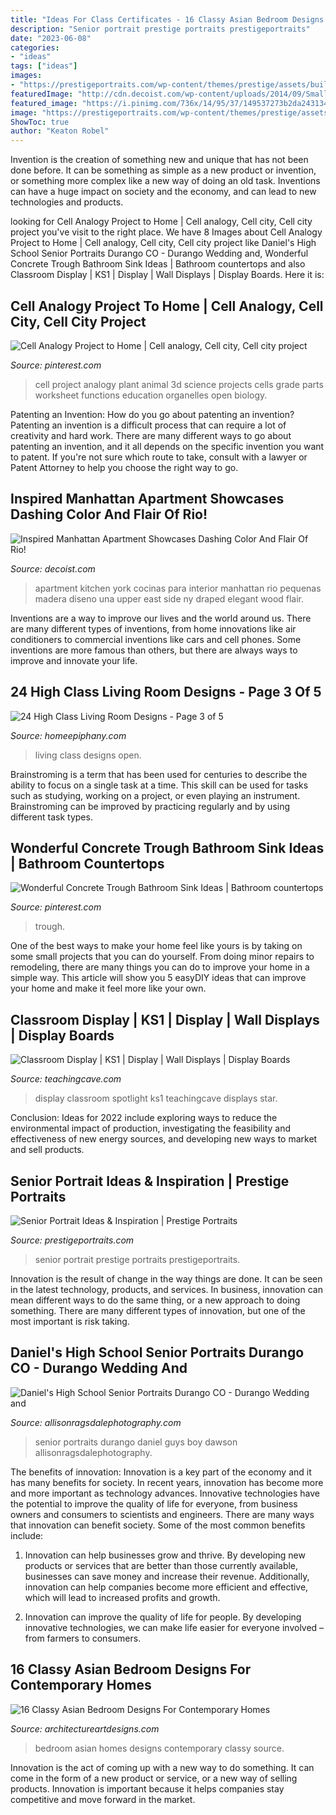 ```yaml
---
title: "Ideas For Class Certificates - 16 Classy Asian Bedroom Designs For Contemporary Homes"
description: "Senior portrait prestige portraits prestigeportraits"
date: "2023-06-08"
categories:
- "ideas"
tags: ["ideas"]
images:
- "https://prestigeportraits.com/wp-content/themes/prestige/assets/build/images/galleries/gallery-1/gallery-image-5.jpg"
featuredImage: "http://cdn.decoist.com/wp-content/uploads/2014/09/Small-and-elegant-kitchen-draped-in-wood.jpg"
featured_image: "https://i.pinimg.com/736x/14/95/37/149537273b2da2431348f272f428073e.jpg"
image: "https://prestigeportraits.com/wp-content/themes/prestige/assets/build/images/galleries/gallery-1/gallery-image-5.jpg"
ShowToc: true
author: "Keaton Robel"
---
```



Invention is the creation of something new and unique that has not been done before. It can be something as simple as a new product or invention, or something more complex like a new way of doing an old task. Inventions can have a huge impact on society and the economy, and can lead to new technologies and products.

	

		
looking for Cell Analogy Project to Home | Cell analogy, Cell city, Cell city project you've visit to the right place. We have 8 Images about Cell Analogy Project to Home | Cell analogy, Cell city, Cell city project like Daniel&#039;s High School Senior Portraits Durango CO - Durango Wedding and, Wonderful Concrete Trough Bathroom Sink Ideas | Bathroom countertops and also Classroom Display | KS1 | Display | Wall Displays | Display Boards. Here it is:
		
    
## Cell Analogy Project To Home | Cell Analogy, Cell City, Cell City Project

<img loading=lazy src="https://i.pinimg.com/736x/14/95/37/149537273b2da2431348f272f428073e.jpg" onerror="this.onerror=null;this.src='https://tse2.mm.bing.net/th?id=OIP.7r_r4hcLZLsnLa36MYPU8wHaNL&amp;pid=15.1';" alt="Cell Analogy Project to Home | Cell analogy, Cell city, Cell city project">

_Source: pinterest.com_

>cell project analogy plant animal 3d science projects cells grade parts worksheet functions education organelles open biology. 

	

Patenting an Invention: How do you go about patenting an invention?
Patenting an invention is a difficult process that can require a lot of creativity and hard work. There are many different ways to go about patenting an invention, and it all depends on the specific invention you want to patent. If you're not sure which route to take, consult with a lawyer or Patent Attorney to help you choose the right way to go.

    
## Inspired Manhattan Apartment Showcases Dashing Color And Flair Of Rio!

<img loading=lazy src="http://cdn.decoist.com/wp-content/uploads/2014/09/Small-and-elegant-kitchen-draped-in-wood.jpg" onerror="this.onerror=null;this.src='https://tse4.mm.bing.net/th?id=OIP.YasHzFK9ARWFNGdE50eGLAHaKP&amp;pid=15.1';" alt="Inspired Manhattan Apartment Showcases Dashing Color And Flair Of Rio!">

_Source: decoist.com_

>apartment kitchen york cocinas para interior manhattan rio pequenas madera diseno una upper east side ny draped elegant wood flair. 

	

Inventions are a way to improve our lives and the world around us. There are many different types of inventions, from home innovations like air conditioners to commercial inventions like cars and cell phones. Some inventions are more famous than others, but there are always ways to improve and innovate your life.

    
## 24 High Class Living Room Designs - Page 3 Of 5

<img loading=lazy src="https://homeepiphany.com/wp-content/uploads/2015/11/24-High-Class-Living-Room-Designs-13.jpg" onerror="this.onerror=null;this.src='https://tse2.mm.bing.net/th?id=OIP.7kc_ivRT_8jX1jjc52ZEwQHaFj&amp;pid=15.1';" alt="24 High Class Living Room Designs - Page 3 of 5">

_Source: homeepiphany.com_

>living class designs open. 

	

Brainstroming is a term that has been used for centuries to describe the ability to focus on a single task at a time. This skill can be used for tasks such as studying, working on a project, or even playing an instrument. Brainstroming can be improved by practicing regularly and by using different task types.

    
## Wonderful Concrete Trough Bathroom Sink Ideas | Bathroom Countertops

<img loading=lazy src="https://i.pinimg.com/736x/fe/91/86/fe9186c61acec48eaa1f8d28157aa852.jpg" onerror="this.onerror=null;this.src='https://tse3.mm.bing.net/th?id=OIP.b6aUz_kTXMbU_66gZSM6VQHaJ3&amp;pid=15.1';" alt="Wonderful Concrete Trough Bathroom Sink Ideas | Bathroom countertops">

_Source: pinterest.com_

>trough. 

	

One of the best ways to make your home feel like yours is by taking on some small projects that you can do yourself. From doing minor repairs to remodeling, there are many things you can do to improve your home in a simple way. This article will show you 5 easyDIY ideas that can improve your home and make it feel more like your own.

    
## Classroom Display | KS1 | Display | Wall Displays | Display Boards

<img loading=lazy src="https://www.teachingcave.com/wp-content/uploads/2013/10/Star.jpg" onerror="this.onerror=null;this.src='https://tse3.mm.bing.net/th?id=OIP.JSM7LuKsOx9R3LmZ2Li0awHaJ4&amp;pid=15.1';" alt="Classroom Display | KS1 | Display | Wall Displays | Display Boards">

_Source: teachingcave.com_

>display classroom spotlight ks1 teachingcave displays star. 

	

Conclusion:
Ideas for 2022 include exploring ways to reduce the environmental impact of production, investigating the feasibility and effectiveness of new energy sources, and developing new ways to market and sell products.

    
## Senior Portrait Ideas &amp; Inspiration | Prestige Portraits

<img loading=lazy src="https://prestigeportraits.com/wp-content/themes/prestige/assets/build/images/galleries/gallery-1/gallery-image-5.jpg" onerror="this.onerror=null;this.src='https://tse1.mm.bing.net/th?id=OIP.uShWrWgxzbKi0yBhf4wQKAHaLG&amp;pid=15.1';" alt="Senior Portrait Ideas &amp; Inspiration | Prestige Portraits">

_Source: prestigeportraits.com_

>senior portrait prestige portraits prestigeportraits. 

	

Innovation is the result of change in the way things are done. It can be seen in the latest technology, products, and services. In business, innovation can mean different ways to do the same thing, or a new approach to doing something. There are many different types of innovation, but one of the most important is risk taking.

    
## Daniel&#039;s High School Senior Portraits Durango CO - Durango Wedding And

<img loading=lazy src="https://allisonragsdalephotography.com/wp-content/uploads/2014/12/DSC5309.jpg" onerror="this.onerror=null;this.src='https://tse4.mm.bing.net/th?id=OIP.IVuEEQ1KTgzssfLC9Mls5QHaLI&amp;pid=15.1';" alt="Daniel&#039;s High School Senior Portraits Durango CO - Durango Wedding and">

_Source: allisonragsdalephotography.com_

>senior portraits durango daniel guys boy dawson allisonragsdalephotography. 

	

The benefits of innovation:
Innovation is a key part of the economy and it has many benefits for society. In recent years, innovation has become more and more important as technology advances. Innovative technologies have the potential to improve the quality of life for everyone, from business owners and consumers to scientists and engineers.
There are many ways that innovation can benefit society. Some of the most common benefits include: 

1. Innovation can help businesses grow and thrive. By developing new products or services that are better than those currently available, businesses can save money and increase their revenue. Additionally, innovation can help companies become more efficient and effective, which will lead to increased profits and growth. 

2. Innovation can improve the quality of life for people. By developing innovative technologies, we can make life easier for everyone involved – from farmers to consumers.

    
## 16 Classy Asian Bedroom Designs For Contemporary Homes

<img loading=lazy src="https://www.architectureartdesigns.com/wp-content/uploads/2015/07/221.jpg" onerror="this.onerror=null;this.src='https://tse2.mm.bing.net/th?id=OIP.eMQtFBRTYDwT28IbGs9LcAHaE6&amp;pid=15.1';" alt="16 Classy Asian Bedroom Designs For Contemporary Homes">

_Source: architectureartdesigns.com_

>bedroom asian homes designs contemporary classy source. 

	

Innovation is the act of coming up with a new way to do something. It can come in the form of a new product or service, or a new way of selling products. Innovation is important because it helps companies stay competitive and move forward in the market.

